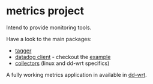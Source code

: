 # metrics project

Intend to provide monitoring tools.

Have a look to the main packages:

* [tagger](pkg/tagger)
* [datadog client](pkg/datadog) - checkout the [example](pkg/datadog/example/example.go)
* [collectors](pkg/collector) (linux and dd-wrt specifics)

A fully working metrics application in available in [dd-wrt](dd-wrt/README.md).
